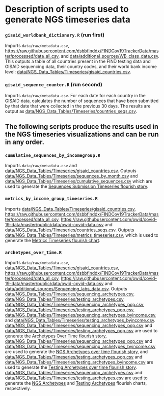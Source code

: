 # Description of scripts used to generate NGS timeseries data

### `gisaid_worldbank_dictionary.R` (run first)

Imports `data/raw/metadata.csv`, <https://raw.githubusercontent.com/dsbbfinddx/FINDCov19TrackerData/master/processed/data_all.csv>, and [data/additional_sources/WB_class_data.csv](https://raw.githubusercontent.com/PandemicPreventionInstitute/NGS-Capacity-map/main/data/additional_sources/WB_class_data.csv). This outputs a table of all countries present in the FIND testing data and GISAID sequencing data, their country codes, and their world bank income level: [data/NGS_Data_Tables/Timeseries/gisaid_countries.csv](https://raw.githubusercontent.com/PandemicPreventionInstitute/NGS-Capacity-map/main/data/NGS_Data_Tables/Timeseries/gisaid_countries.csv).

### `gisaid_sequence_counter.R` (run second)

Imports `data/raw/metadata.csv`. For each date for each country in the GISAID data, calculates the number of sequences that have been submitted by that date that were collected in the previous 30 days. The results are output as [data/NGS_Data_Tables/Timeseries/countries_seqs.csv](https://raw.githubusercontent.com/PandemicPreventionInstitute/NGS-Capacity-map/main/data/NGS_Data_Tables/Timeseries/countries_seqs.csv).

## The following scripts produce the results used in the NGS timeseries visualizations and can be run in any order.

### `cumulative_sequences_by_incomegroup.R`

Imports `data/raw/metadata.csv` and [data/NGS_Data_Tables/Timeseries/gisaid_countries.csv](https://raw.githubusercontent.com/PandemicPreventionInstitute/NGS-Capacity-map/main/data/NGS_Data_Tables/Timeseries/gisaid_countries.csv). Outputs [data/NGS_Data_Tables/Timeseries/sequences_by_month.csv](https://raw.githubusercontent.com/PandemicPreventionInstitute/NGS-Capacity-map/main/data/NGS_Data_Tables/Timeseries/sequences_by_month.csv) and [data/NGS_Data_Tables/Timeseries/cumulative_sequences.csv](https://raw.githubusercontent.com/PandemicPreventionInstitute/NGS-Capacity-map/main/data/NGS_Data_Tables/Timeseries/cumulative_sequences.csv) which are used to generate the [Sequences Submission Timeseries flourish story](https://public.flourish.studio/story/1664349/).

### `metrics_by_income_group_timeseries.R`

Imports [data/NGS_Data_Tables/Timeseries/gisaid_countries.csv](https://raw.githubusercontent.com/PandemicPreventionInstitute/NGS-Capacity-map/main/data/NGS_Data_Tables/Timeseries/gisaid_countries.csv), <https://raw.githubusercontent.com/dsbbfinddx/FINDCov19TrackerData/master/processed/data_all.csv>, <https://raw.githubusercontent.com/owid/covid-19-data/master/public/data/owid-covid-data.csv> and [data/NGS_Data_Tables/Timeseries/countries_seqs.csv](https://raw.githubusercontent.com/PandemicPreventionInstitute/NGS-Capacity-map/main/data/NGS_Data_Tables/Timeseries/countries_seqs.csv). Outputs [data/NGS_Data_Tables/Timeseries/metrics_timeseries.csv](https://raw.githubusercontent.com/PandemicPreventionInstitute/NGS-Capacity-map/main/data/NGS_Data_Tables/Timeseries/metrics_timeseries.csv), which is used to generate the [Metrics Timeseries flourish chart](https://public.flourish.studio/visualisation/10679226/).

### `archetypes_over_time.R`

Imports `data/raw/metadata.csv`, [data/NGS_Data_Tables/Timeseries/gisaid_countries.csv](https://raw.githubusercontent.com/PandemicPreventionInstitute/NGS-Capacity-map/main/data/NGS_Data_Tables/Timeseries/gisaid_countries.csv), <https://raw.githubusercontent.com/dsbbfinddx/FINDCov19TrackerData/master/processed/data_all.csv>, <https://raw.githubusercontent.com/owid/covid-19-data/master/public/data/owid-covid-data.csv> and [data/additional_sources/Sequencing_labs_data.csv](https://raw.githubusercontent.com/PandemicPreventionInstitute/NGS-Capacity-map/main/data/additional_sources/Sequencing_labs_data.csv). Outputs [data/NGS_Data_Tables/Timeseries/sequencing_archetypes.csv](https://raw.githubusercontent.com/PandemicPreventionInstitute/NGS-Capacity-map/main/data/NGS_Data_Tables/Timeseries/sequencing_archetypes.csv), [data/NGS_Data_Tables/Timeseries/testing_archetypes.csv](https://raw.githubusercontent.com/PandemicPreventionInstitute/NGS-Capacity-map/main/data/NGS_Data_Tables/Timeseries/testing_archetypes.csv), [data/NGS_Data_Tables/Timeseries/sequencing_archetypes_pop.csv](https://raw.githubusercontent.com/PandemicPreventionInstitute/NGS-Capacity-map/main/data/NGS_Data_Tables/Timeseries/sequencing_archetypes_pop.csv), [data/NGS_Data_Tables/Timeseries/testing_archetypes_pop.csv](https://raw.githubusercontent.com/PandemicPreventionInstitute/NGS-Capacity-map/main/data/NGS_Data_Tables/Timeseries/testing_archetypes_pop.csv), [data/NGS_Data_Tables/Timeseries/sequencing_archetypes_byincome.csv](https://raw.githubusercontent.com/PandemicPreventionInstitute/NGS-Capacity-map/main/data/NGS_Data_Tables/Timeseries/sequencing_archetypes_byincome.csv), and [data/NGS_Data_Tables/Timeseries/testing_archetypes_byincome.csv](https://raw.githubusercontent.com/PandemicPreventionInstitute/NGS-Capacity-map/main/data/NGS_Data_Tables/Timeseries/testing_archetypes_byincome.csv). [data/NGS_Data_Tables/Timeseries/sequencing_archetypes_pop.csv](https://raw.githubusercontent.com/PandemicPreventionInstitute/NGS-Capacity-map/main/data/NGS_Data_Tables/Timeseries/sequencing_archetypes_pop.csv) and [data/NGS_Data_Tables/Timeseries/testing_archetypes_pop.csv](https://raw.githubusercontent.com/PandemicPreventionInstitute/NGS-Capacity-map/main/data/NGS_Data_Tables/Timeseries/testing_archetypes_pop.csv) are used to generate the [Archetypes Over Time flourish story](https://public.flourish.studio/story/1664428/), [data/NGS_Data_Tables/Timeseries/sequencing_archetypes_pop.csv](https://raw.githubusercontent.com/PandemicPreventionInstitute/NGS-Capacity-map/main/data/NGS_Data_Tables/Timeseries/sequencing_archetypes_pop.csv) and [data/NGS_Data_Tables/Timeseries/sequencing_archetypes_byincome.csv](https://raw.githubusercontent.com/PandemicPreventionInstitute/NGS-Capacity-map/main/data/NGS_Data_Tables/Timeseries/sequencing_archetypes_byincome.csv) are used to generate the [NGS Archetypes over time flourish story](https://public.flourish.studio/story/1665386/), and [data/NGS_Data_Tables/Timeseries/testing_archetypes_pop.csv](https://raw.githubusercontent.com/PandemicPreventionInstitute/NGS-Capacity-map/main/data/NGS_Data_Tables/Timeseries/testing_archetypes_pop.csv) and [data/NGS_Data_Tables/Timeseries/testing_archetypes_byincome.csv](https://raw.githubusercontent.com/PandemicPreventionInstitute/NGS-Capacity-map/main/data/NGS_Data_Tables/Timeseries/testing_archetypes_byincome.csv) are used to generate the [Testing Archetypes over time flourish story](https://public.flourish.studio/story/1665411/). [data/NGS_Data_Tables/Timeseries/sequencing_archetypes.csv](https://raw.githubusercontent.com/PandemicPreventionInstitute/NGS-Capacity-map/main/data/NGS_Data_Tables/Timeseries/sequencing_archetypes.csv) and [data/NGS_Data_Tables/Timeseries/testing_archetypes.csv](https://raw.githubusercontent.com/PandemicPreventionInstitute/NGS-Capacity-map/main/data/NGS_Data_Tables/Timeseries/testing_archetypes.csv) are used to generate the [NGS Archetypes](https://public.flourish.studio/visualisation/10694441/) and [Testing Archetypes](https://public.flourish.studio/visualisation/10694500/) flourish charts, respectively.
